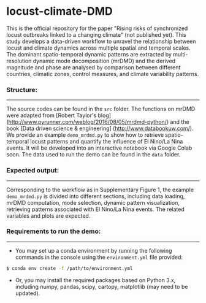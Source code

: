 # locust-climate-DMD

This is the official repository for the paper "Rising risks of synchronized locust outbreaks linked to a changing climate" (not published yet). This study develops a data-driven workflow to unravel the relationship between locust and climate dynamics across multiple spatial and temporal scales. The dominant spatio-temporal dynamic patterns are extracted by multi-resolution dynamic mode decomposition (mrDMD) and the derived magnitude and phase are analysed by comparison between different countries, climatic zones, control measures, and climate variability patterns.

### Structure:
-----------
 The source codes can be found in the `src` folder. The functions on mrDMD were adapted from [Robert Taylor's blog] (http://www.pyrunner.com/weblog/2016/08/05/mrdmd-python/) and the book [Data driven science & engineering] (http://www.databookuw.com/). We provide an example `demo_mrdmd.py` to show how to retrieve spatio-temporal locust patterns and quantify the influence of El Nino/La Nina events. It will be developed into an interactive  notebook via Google Colab soon.
The data used to run the demo can be found in the `data` folder.


### Expected output:
-----------
Corresponding to the workflow as in Supplementary Figure 1, the example `demo_mrdmd.py` is divided into different sections, including data loading,  mrDMD computation, mode selection, dynamic pattern visualization, retrieving patterns associated with El Nino/La Nina events. The related variables and plots are expected.



### Requirements to run the demo:
-----------
 - You may set up a conda environment by running the following commands in the console using the `environment.yml` file provided:
 
 ``` bash
 $ conda env create -f /path/to/environment.yml
 ```
 - Or, you may install the required packages based on Python 3.x, including numpy, pandas, scipy, cartopy, matplotlib (may need to be updated).
 
